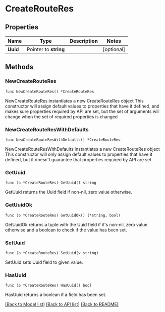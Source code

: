 # CreateRouteRes

## Properties

Name | Type | Description | Notes
------------ | ------------- | ------------- | -------------
**Uuid** | Pointer to **string** |  | [optional] 

## Methods

### NewCreateRouteRes

`func NewCreateRouteRes() *CreateRouteRes`

NewCreateRouteRes instantiates a new CreateRouteRes object
This constructor will assign default values to properties that have it defined,
and makes sure properties required by API are set, but the set of arguments
will change when the set of required properties is changed

### NewCreateRouteResWithDefaults

`func NewCreateRouteResWithDefaults() *CreateRouteRes`

NewCreateRouteResWithDefaults instantiates a new CreateRouteRes object
This constructor will only assign default values to properties that have it defined,
but it doesn't guarantee that properties required by API are set

### GetUuid

`func (o *CreateRouteRes) GetUuid() string`

GetUuid returns the Uuid field if non-nil, zero value otherwise.

### GetUuidOk

`func (o *CreateRouteRes) GetUuidOk() (*string, bool)`

GetUuidOk returns a tuple with the Uuid field if it's non-nil, zero value otherwise
and a boolean to check if the value has been set.

### SetUuid

`func (o *CreateRouteRes) SetUuid(v string)`

SetUuid sets Uuid field to given value.

### HasUuid

`func (o *CreateRouteRes) HasUuid() bool`

HasUuid returns a boolean if a field has been set.


[[Back to Model list]](../README.md#documentation-for-models) [[Back to API list]](../README.md#documentation-for-api-endpoints) [[Back to README]](../README.md)


